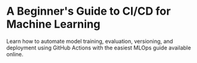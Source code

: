 # A Beginner's Guide to CI/CD for Machine Learning
 Learn how to automate model training, evaluation, versioning, and deployment using GitHub Actions with the easiest MLOps guide available online.
